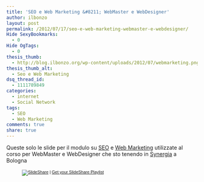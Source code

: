 ```yaml
---
title: 'SEO e Web Marketing &#8211; WebMaster e WebDesigner'
author: ilbonzo
layout: post
permalink: /2012/07/17/seo-e-web-marketing-webmaster-e-webdesigner/
Hide SexyBookmarks:
  - 0
Hide OgTags:
  - 0
thesis_thumb:
  - http://blog.ilbonzo.org/wp-content/uploads/2012/07/webmarketing.png
thesis_thumb_alt:
  - Seo e Web Marketing
dsq_thread_id:
  - 1111789849
categories:
  - internet
  - Social Network
tags:
  - SEO
  - Web Marketing
comments: true
share: true
---
```

Queste solo le slide per il modulo su <a href="http://it.wikipedia.org/wiki/Ottimizzazione_(motori_di_ricerca)" title="wikipedia SEO" target="_blank">SEO</a> e <a href="http://it.wikipedia.org/wiki/Webmarketing" title="web marketing su wikipedia" target="_blank">Web Marketing</a> utilizzate al corso per WebMaster e WebDesigner che sto tenendo in <a href="http://www.synergia.it/" title="Synergia" target="_blank">Synergia</a> a Bologna

<div style="width:422px;margin:auto;">
  <div style="font-size:11px;font-family:tahoma,arial;height:26px;padding-top:2px;text-align:left;">
    <a title="SlideShare" href="http://www.slideshare.net/?src=multiwidget"><img src="http://static.slidesharecdn.com/swf/logo_embd.png" style="border:0px none;margin-bottom:-5px" alt="SlideShare" /></a> | <a href="http://www.slideshare.net/widgets/playlist" title="Get your SlideShare Playlist">Get your SlideShare Playlist</a>
  </div>
</div>

<div class='kindleWidget kindleLight' >

</div>

